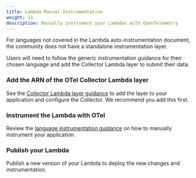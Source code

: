 ```yaml
---
title: Lambda Manual Instrumentation
weight: 11
description: Manually instrument your Lambdas with OpenTelemetry
---
```


For languages not covered in the Lambda auto-instrumentation document, the
community does not have a standalone instrumentation layer.

Users will need to follow the generic instrumentation guidance for their chosen
language and add the Collector Lambda layer to submit their data.

### Add the ARN of the OTel Collector Lambda layer

See the [Collector Lambda layer guidance](./lambda-collector) to add the layer
to your application and configure the Collector. We recommend you add this
first.

### Instrument the Lambda with OTel

Review the
[language instrumentation guidance](/docs/instrumentation/)
on how to manually instrument your application.

### Publish your Lambda

Publish a new version of your Lambda to deploy the new changes and
instrumentation.
